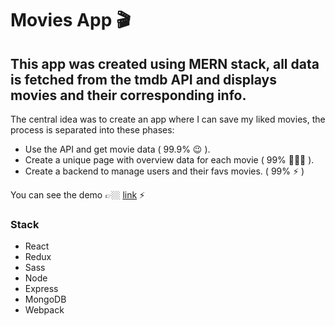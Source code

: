 # Movies App 🎬

## This app was created using MERN stack, all data is fetched from the tmdb API and displays movies and their corresponding info.

The central idea was to create an app where I can save my liked movies, the process is separated into these phases:

- Use the API and get movie data ( 99.9% 😉 ).
- Create a unique page with overview data for each movie ( 99% 🏃🏻‍♂️ ).
- Create a backend to manage users and their favs movies. ( 99% ⚡️ )

You can see the demo 👉🏼 [link](https://cinema-app-8jnq.onrender.com) ⚡️

### Stack

- React
- Redux
- Sass
- Node
- Express
- MongoDB
- Webpack
